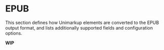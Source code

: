 # EPUB

This section defines how Unimarkup elements are converted to the EPUB output format,
and lists additionally supported fields and configuration options.

**WIP**
